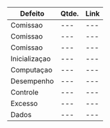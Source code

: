 | Defeito | Qtde. | Link |
| --- | --- | --- |
| Comissao | --- | --- |
| Comissao | --- | --- |
| Comissao | --- | --- |
| Inicializaçao | --- | --- |
| Computaçao | --- | --- |
| Desempenho | --- | --- |
| Controle | --- | --- |
| Excesso | --- | --- |
| Dados | --- | --- |
